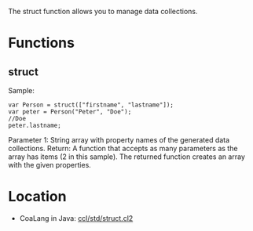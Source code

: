 The struct function allows you to manage data collections.
# Functions
## struct
Sample:
```
var Person = struct(["firstname", "lastname"]);
var peter = Person("Peter", "Doe");
//Doe
peter.lastname;
```
Parameter 1: String array with property names of the generated data collections. Return: A function that accepts as many parameters
as the array has items (2 in this sample). The returned function creates an array with the given properties.

# Location
* CoaLang in Java: [ccl/std/struct.cl2](https://github.com/ccldev/use-ccl/blob/master/ccl/std/struct.cl2)
